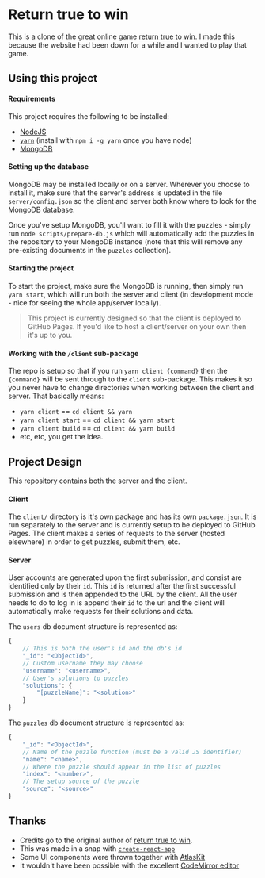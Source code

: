 # Return true to win

This is a clone of the great online game [return true to win](https://alf.nu/ReturnTrue). 
I made this because the website had been down for a while and I wanted to play that game.

## Using this project

#### Requirements

This project requires the following to be installed:

- [NodeJS](https://nodejs.org/en/)
- [`yarn`](https://yarnpkg.com/en/) (install with `npm i -g yarn` once you have node)
- [MongoDB](https://docs.mongodb.com/manual/installation/)

#### Setting up the database

MongoDB may be installed locally or on a server. Wherever you choose to install it, make sure that
the server's address is updated in the file `server/config.json` so the client and server both know
where to look for the MongoDB database.

Once you've setup MongoDB, you'll want to fill it with the puzzles - simply run `node scripts/prepare-db.js`
which will automatically add the puzzles in the repository to your MongoDB instance (note that this 
will remove any pre-existing documents in the `puzzles` collection).

#### Starting the project

To start the project, make sure the MongoDB is running, then simply run `yarn start`, which will run 
both the server and client (in development mode - nice for seeing the whole app/server locally).

> This project is currently designed so that the client is deployed to GitHub Pages. If you'd like to
host a client/server on your own then it's up to you.

#### Working with the `/client` sub-package

The repo is setup so that if you run `yarn client {command}` then the `{command}` will be sent through
to the `client` sub-package. This makes it so you never have to change directories when working between
the client and server. That basically means:

- `yarn client` == `cd client && yarn`
- `yarn client start` == `cd client && yarn start`
- `yarn client build` == `cd client && yarn build`
- etc, etc, you get the idea.

## Project Design

This repository contains both the server and the client.

#### Client

The `client/` directory is it's own package and has its own `package.json`. It is run separately to 
the server and is currently setup to be deployed to GitHub Pages. The client makes a series of requests to the
server (hosted elsewhere) in order to get puzzles, submit them, etc.

#### Server

User accounts are generated upon the first submission, and consist are identified only by their `id`. 
This `id` is returned after the first successful submission and is then appended to the URL by the client.
All the user needs to do to log in is append their `id` to the url and the client will automatically make
requests for their solutions and data.

The `users` db document structure is represented as:
```js
{
    // This is both the user's id and the db's id
    "_id": "<ObjectId>",
    // Custom username they may choose
    "username": "<username>",
    // User's solutions to puzzles
    "solutions": {
        "[puzzleName]": "<solution>"
    } 
}
```

The `puzzles` db document structure is represented as:
```js
{
    "_id": "<ObjectId>",
    // Name of the puzzle function (must be a valid JS identifier)
    "name": "<name>",
    // Where the puzzle should appear in the list of puzzles
    "index": "<number>",
    // The setup source of the puzzle
    "source": "<source>"
}
```

<!-- 
TODO: uncomment once username + highscores are complete
There are two indexes on the user db the default `_id` and also another one `username`. This is so
we can rapidly query for user data and check for unique usernames.
-->

<!--
## Roadmap

- [ ] implement highscores
- [ ] implement usernames for users
- [ ] deploy to a server
-->

## Thanks

- Credits go to the original author of [return true to win](https://alf.nu/ReturnTrue).
- This was made in a snap with [`create-react-app`](https://github.com/facebookincubator/create-react-app)
- Some UI components were thrown together with [AtlasKit](https://atlaskit.atlassian.com/)
- It wouldn't have been possible with the excellent [CodeMirror editor](https://codemirror.net)